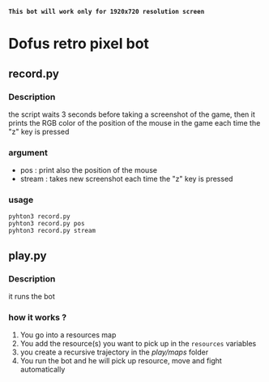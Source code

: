 **`This bot will work only for 1920x720 resolution screen`**

# Dofus retro pixel bot

## record.py

### Description

the script waits 3 seconds before taking a screenshot of the game, then it prints the RGB color of the position of the mouse in the game each time the "z" key is pressed

### argument

  - pos : print also the position of the mouse
  - stream : takes new screenshot each time the "z" key is pressed 

### usage

```shell
pyhton3 record.py
pyhton3 record.py pos
pyhton3 record.py stream
```

## play.py

### Description

it runs the bot

### how it works ?

1. You go into a resources map
2. You add the resource(s) you want to pick up in the `resources` variables
3. you create a recursive trajectory in the *play/maps* folder
4. You run the bot and he will pick up resource, move and fight automatically 
